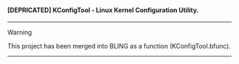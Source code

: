 <h4> [DEPRICATED] KConfigTool - Linux Kernel Configuration Utility. </h4>
<hr>

> [!WARNING]
> This project has been merged into BLING as a function (KConfigTool.bfunc).
<hr>
